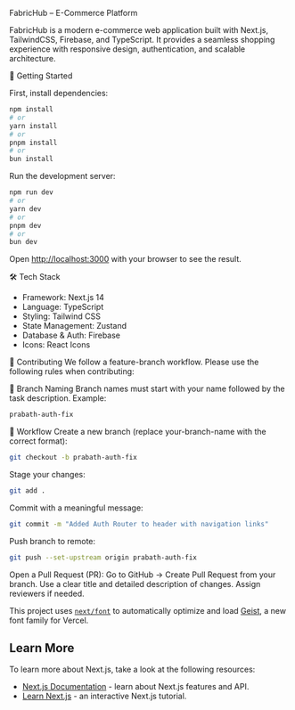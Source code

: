 FabricHub – E-Commerce Platform

FabricHub is a modern e-commerce web application built with Next.js, TailwindCSS, Firebase, and TypeScript.
It provides a seamless shopping experience with responsive design, authentication, and scalable architecture.

🚀 Getting Started

First, install dependencies:

```bash
npm install
# or
yarn install
# or
pnpm install
# or
bun install
```

Run the development server:

```bash
npm run dev
# or
yarn dev
# or
pnpm dev
# or
bun dev
```

Open [http://localhost:3000](http://localhost:3000) with your browser to see the result.

🛠️ Tech Stack

- Framework: Next.js 14
- Language: TypeScript
- Styling: Tailwind CSS
- State Management: Zustand
- Database & Auth: Firebase
- Icons: React Icons

🤝 Contributing
We follow a feature-branch workflow. Please use the following rules when contributing:

🔀 Branch Naming
Branch names must start with your name followed by the task description.
Example:
```bash
prabath-auth-fix
```

📝 Workflow
Create a new branch (replace your-branch-name with the correct format):
```bash
git checkout -b prabath-auth-fix
```

Stage your changes:
```bash
git add .
```

Commit with a meaningful message:
```bash
git commit -m "Added Auth Router to header with navigation links"
```

Push branch to remote:
```bash
git push --set-upstream origin prabath-auth-fix
```

Open a Pull Request (PR):
Go to GitHub → Create Pull Request from your branch.
Use a clear title and detailed description of changes.
Assign reviewers if needed.

This project uses [`next/font`](https://nextjs.org/docs/app/building-your-application/optimizing/fonts) to automatically optimize and load [Geist](https://vercel.com/font), a new font family for Vercel.
## Learn More
To learn more about Next.js, take a look at the following resources:
- [Next.js Documentation](https://nextjs.org/docs) - learn about Next.js features and API.
- [Learn Next.js](https://nextjs.org/learn) - an interactive Next.js tutorial.
